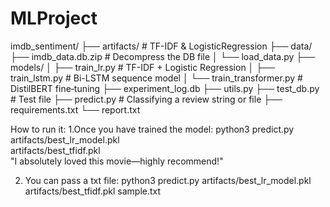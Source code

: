 # MLProject

imdb_sentiment/
├── artifacts/ # TF-IDF & LogisticRegression
├── data/
  ├── imdb_data.db.zip # Decompress the DB file
│ └── load_data.py
├── models/
│ ├── train_lr.py # TF-IDF + Logistic Regression
│ ├── train_lstm.py # Bi-LSTM sequence model
│ └── train_transformer.py # DistilBERT fine‐tuning
├── experiment_log.db 
├── utils.py 
├── test_db.py # Test file
├── predict.py # Classifying a review string or file
├── requirements.txt 
└── report.txt



How to run it:
1.Once you have trained the model:
  python3 predict.py \
  artifacts/best_lr_model.pkl \
  artifacts/best_tfidf.pkl \
  "I absolutely loved this movie—highly recommend!"
  
2. You can pass a txt file:
python3 predict.py artifacts/best_lr_model.pkl artifacts/best_tfidf.pkl sample.txt
